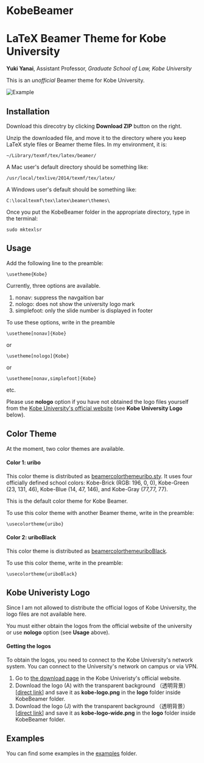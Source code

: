 # KobeBeamer


# LaTeX Beamer Theme for Kobe University

**Yuki Yanai**, Assistant Professor, *Graduate School of Law, Kobe University*

This is an *unofficial* Beamer theme for Kobe University.

![Example](examples/example-BeamerKobe.jpg)

## Installation

Download this direcotry by clicking **Download ZIP** button on the right.

Unzip the downloaded file, and move it to the directory where you keep LaTeX style files or Beamer theme files. In my environment, it is:

```
~/Library/texmf/tex/latex/beamer/
```

A Mac user's default directory should be something like:

```
/usr/local/texlive/2014/texmf/tex/latex/
```

A Windows user's default should be something like:

```
C:\localtexmf\tex\latex\beamer\themes\
```

Once you put the KobeBeamer folder in the appropriate directory, type in the terminal:

```
sudo mktexlsr
```

## Usage

Add the following line to the preamble:

```
\usetheme{Kobe}
```

Currently, three options are available.

1. nonav: suppress the navgaition bar
2. nologo: does not show the university logo mark
3. simplefoot: only the slide number is displayed in footer

To use these options, write in the preamble

```
\usetheme[nonav]{Kobe}
```

or

```
\usetheme[nologo]{Kobe}
```

or

```
\usetheme[nonav,simplefoot]{Kobe}
```
etc.

Please use **nologo** option if you have not obtained the logo files yourself from the [Kobe University's official website](http://www.kobe-u.ac.jp) (see **Kobe University Logo** below).


## Color Theme

At the moment, two color themes are available.

#### Color 1: uribo

This color theme is distributed as [beamercolorthemeuribo.sty](beamercolorthemeuribo.sty).
It uses four officially defined school colors: Kobe-Brick (RGB: 196, 0, 0), Kobe-Green (23, 131, 46), Kobe-Blue (14, 47, 146), and Kobe-Gray (77,77, 77).

This is the default color theme for Kobe Beamer.

To use this color theme with another Beamer theme, write in the preamble:

```
\usecolortheme{uribo}  
```

#### Color 2: uriboBlack

This color theme is distributed as [beamercolorthemeuriboBlack](beamercolorthemeuriboBlack).

To use this color theme, write in the preamble:

```
\usecolortheme{uriboBlack}  
```


## Kobe Univeristy Logo

Since I am not allowed to distribute the official logos of Kobe University, the logo files are not available here.

You must either obtain the logos from the official website of the university or use **nologo** option (see **Usage** above).


#### Getting the logos

To obtain the logos, you need to connect to the Kobe University's network system. You can connect to the University's network on campus or via VPN.

1. Go to [the download page](http://www.kobe-u.ac.jp/info/outline/resources/logo2.html) in the Kobe Univeristy's official website.
2. Download the logo (A) with the transparent background （透明背景）[[direct link](http://www.ofc.kobe-u.ac.jp/kouhoushitsu/logo_app/3_Logo_png/A_C.png)] and save it as **kobe-logo.png** in the **logo** folder inside KobeBeamer folder.
3. Download the logo (J) with the transparent background （透明背景）[[direct link](http://www.ofc.kobe-u.ac.jp/kouhoushitsu/logo_app/3_Logo_png/J_C.png)] and save it as **kobe-logo-wide.png** in the **logo** folder inside KobeBeamer folder.


## Examples

You can find some examples in the [examples](examples) folder.
